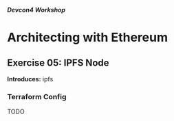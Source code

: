 ***Devcon4 Workshop***
# Architecting with Ethereum
## Exercise 05: IPFS Node

**Introduces:** ipfs

### Terraform Config
TODO

